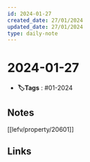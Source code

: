```yaml
---
id: 2024-01-27
created_date: 27/01/2024
updated_date: 27/01/2024
type: daily-note
---
```


# 2024-01-27
- **🏷️Tags** : #01-2024  

## Notes

[[lefv/property/20601]] 

## Links
